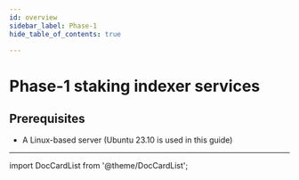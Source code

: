 ```yaml
---
id: overview
sidebar_label: Phase-1
hide_table_of_contents: true

---
```


# Phase-1 staking indexer services

## Prerequisites

- A Linux-based server (Ubuntu 23.10 is used in this guide)

---

import DocCardList from '@theme/DocCardList';

<DocCardList />
